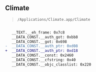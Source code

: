 ## Climate

> `/Applications/Climate.app/Climate`

```diff

   __TEXT.__eh_frame: 0x7c8
   __DATA_CONST.__auth_got: 0xbb8
   __DATA_CONST.__got: 0x698
-  __DATA_CONST.__auth_ptr: 0xd08
+  __DATA_CONST.__auth_ptr: 0xd18
   __DATA_CONST.__const: 0x2460
   __DATA_CONST.__cfstring: 0x40
   __DATA_CONST.__objc_classlist: 0x220

```
